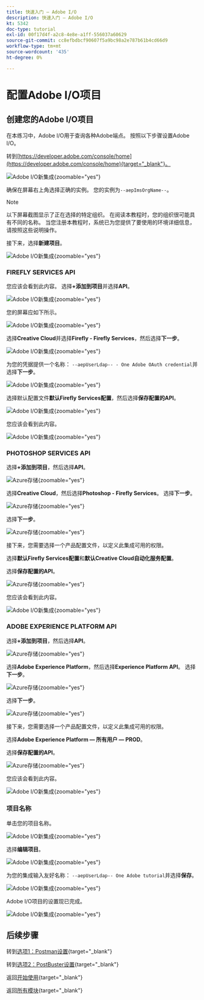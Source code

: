 ```yaml
---
title: 快速入门 — Adobe I/O
description: 快速入门 — Adobe I/O
kt: 5342
doc-type: tutorial
exl-id: 00f17d4f-a2c8-4e8e-a1ff-556037a60629
source-git-commit: cc8efbdbcf90607f5a9bc98a2e787b61b4cd66d9
workflow-type: tm+mt
source-wordcount: '435'
ht-degree: 0%

---
```


# 配置Adobe I/O项目

## 创建您的Adobe I/O项目

在本练习中，Adobe I/O用于查询各种Adobe端点。 按照以下步骤设置Adobe I/O。

转到[https://developer.adobe.com/console/home](https://developer.adobe.com/console/home){target="_blank"}。

![Adobe I/O新集成](./images/iohome.png){zoomable="yes"}

确保在屏幕右上角选择正确的实例。 您的实例为`--aepImsOrgName--`。

>[!NOTE]
>
> 以下屏幕截图显示了正在选择的特定组织。 在阅读本教程时，您的组织很可能具有不同的名称。 当您注册本教程时，系统已为您提供了要使用的环境详细信息，请按照这些说明操作。

接下来，选择&#x200B;**新建项目**。

![Adobe I/O新集成](./images/iocomp.png){zoomable="yes"}

### FIREFLY SERVICES API

您应该会看到此内容。 选择&#x200B;**+添加到项目**&#x200B;并选择&#x200B;**API**。

![Adobe I/O新集成](./images/adobe_io_access_api.png){zoomable="yes"}

您的屏幕应如下所示。

![Adobe I/O新集成](./images/api1.png){zoomable="yes"}

选择&#x200B;**Creative Cloud**&#x200B;并选择&#x200B;**Firefly - Firefly Services**，然后选择&#x200B;**下一步**。

![Adobe I/O新集成](./images/api3.png){zoomable="yes"}

为您的凭据提供一个名称： `--aepUserLdap-- - One Adobe OAuth credential`并选择&#x200B;**下一步**。

![Adobe I/O新集成](./images/api4.png){zoomable="yes"}

选择默认配置文件&#x200B;**默认Firefly Services配置**，然后选择&#x200B;**保存配置的API**。

![Adobe I/O新集成](./images/api9.png){zoomable="yes"}

您应该会看到此内容。

![Adobe I/O新集成](./images/api10.png){zoomable="yes"}

### PHOTOSHOP SERVICES API

选择&#x200B;**+添加到项目**，然后选择&#x200B;**API**。

![Azure存储](./images/ps2.png){zoomable="yes"}

选择&#x200B;**Creative Cloud**，然后选择&#x200B;**Photoshop - Firefly Services**。 选择&#x200B;**下一步**。

![Azure存储](./images/ps3.png){zoomable="yes"}

选择&#x200B;**下一步**。

![Azure存储](./images/ps4.png){zoomable="yes"}

接下来，您需要选择一个产品配置文件，以定义此集成可用的权限。

选择&#x200B;**默认Firefly Services配置**&#x200B;和&#x200B;**默认Creative Cloud自动化服务配置**。

选择&#x200B;**保存配置的API**。

![Azure存储](./images/ps5.png){zoomable="yes"}

您应该会看到此内容。

![Adobe I/O新集成](./images/ps7.png){zoomable="yes"}

### ADOBE EXPERIENCE PLATFORM API

选择&#x200B;**+添加到项目**，然后选择&#x200B;**API**。

![Azure存储](./images/aep1.png){zoomable="yes"}

选择&#x200B;**Adobe Experience Platform**，然后选择&#x200B;**Experience Platform API**。 选择&#x200B;**下一步**。

![Azure存储](./images/aep2.png){zoomable="yes"}

选择&#x200B;**下一步**。

![Azure存储](./images/aep3.png){zoomable="yes"}

接下来，您需要选择一个产品配置文件，以定义此集成可用的权限。

选择&#x200B;**Adobe Experience Platform — 所有用户 — PROD**。

选择&#x200B;**保存配置的API**。

![Azure存储](./images/aep4.png){zoomable="yes"}

您应该会看到此内容。

![Adobe I/O新集成](./images/aep5.png){zoomable="yes"}

### 项目名称

单击您的项目名称。

![Adobe I/O新集成](./images/api13.png){zoomable="yes"}

选择&#x200B;**编辑项目**。

![Adobe I/O新集成](./images/api14.png){zoomable="yes"}

为您的集成输入友好名称： `--aepUserLdap-- One Adobe tutorial`并选择&#x200B;**保存**。

![Adobe I/O新集成](./images/api15.png){zoomable="yes"}

Adobe I/O项目的设置现已完成。

![Adobe I/O新集成](./images/api16.png){zoomable="yes"}

## 后续步骤

转到[选项1：Postman设置](./ex7.md){target="_blank"}

转到[选项2：PostBuster设置](./ex8.md){target="_blank"}

返回[开始使用](./getting-started.md){target="_blank"}

返回[所有模块](./../../../overview.md){target="_blank"}

